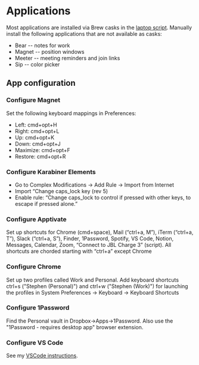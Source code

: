 # Applications

Most applications are installed via Brew casks in the [laptop
script](../laptop). Manually install the following applications that are not
available as casks:

* Bear -- notes for work
* Magnet -- position windows
* Meeter -- meeting reminders and join links
* Sip -- color picker

## App configuration

### Configure Magnet

Set the following keyboard mappings in Preferences:

* Left: cmd+opt+H
* Right: cmd+opt+L
* Up: cmd+opt+K
* Down: cmd+opt+J
* Maximize: cmd+opt+F
* Restore: cmd+opt+R

### Configure Karabiner Elements

* Go to Complex Modifications -> Add Rule -> Import from Internet
* Import “Change caps_lock key (rev 5)
* Enable rule: “Change caps_lock to control if pressed with other keys, to escape if pressed alone.”

### Configure Apptivate

Set up shortcuts for Chrome (cmd+space), Mail (“ctrl+a, M”), iTerm (“ctrl+a, T”), Slack (“ctrl+a, S”), Finder, 1Password, Spotify, VS Code, Notion, Messages, Calendar, Zoom, “Connect to JBL Charge 3” (script). All shortcuts are chorded starting with “ctrl+a” except Chrome

### Configure Chrome

Set up two profiles called Work and Personal. Add keyboard shortcuts ctrl+s ("Stephen (Personal)") and ctrl+w ("Stephen (Work)") for launching the profiles in System Preferences -> Keyboard -> Keyboard Shortcuts

### Configure 1Password

Find the Personal vault in Dropbox->Apps->1Password. Also use the "1Password - requires desktop app" browser extension.

### Configure VS Code

See my [VSCode instructions](./vscode).
